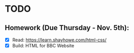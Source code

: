 # TODO

## Homework (Due Thursday - Nov. 5th):

- [x] Read: https://learn.shayhowe.com/html-css/
- [x] Build: HTML for BBC Website
